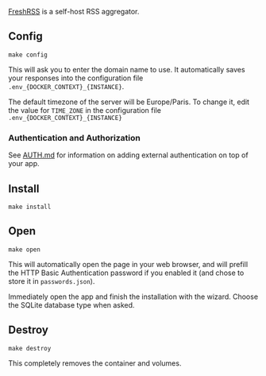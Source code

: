 [FreshRSS](https://freshrss.org/) is a self-host RSS aggregator.

## Config

```
make config
```

This will ask you to enter the domain name to use. It automatically
saves your responses into the configuration file
`.env_{DOCKER_CONTEXT}_{INSTANCE}`.

The default timezone of the server will be Europe/Paris. To change it,
edit the value for `TIME_ZONE` in the configuration file
`.env_{DOCKER_CONTEXT}_{INSTANCE}`

### Authentication and Authorization

See [AUTH.md](../AUTH.md) for information on adding external
authentication on top of your app.

## Install

```
make install
```

## Open

```
make open
```

This will automatically open the page in your web browser, and will
prefill the HTTP Basic Authentication password if you enabled it (and
chose to store it in `passwords.json`).

Immediately open the app and finish the installation with the wizard.
Choose the SQLite database type when asked.

## Destroy

```
make destroy
```

This completely removes the container and volumes.
